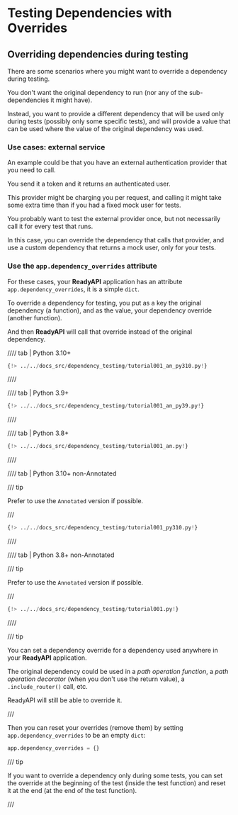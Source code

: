 # Testing Dependencies with Overrides

## Overriding dependencies during testing

There are some scenarios where you might want to override a dependency during testing.

You don't want the original dependency to run (nor any of the sub-dependencies it might have).

Instead, you want to provide a different dependency that will be used only during tests (possibly only some specific tests), and will provide a value that can be used where the value of the original dependency was used.

### Use cases: external service

An example could be that you have an external authentication provider that you need to call.

You send it a token and it returns an authenticated user.

This provider might be charging you per request, and calling it might take some extra time than if you had a fixed mock user for tests.

You probably want to test the external provider once, but not necessarily call it for every test that runs.

In this case, you can override the dependency that calls that provider, and use a custom dependency that returns a mock user, only for your tests.

### Use the `app.dependency_overrides` attribute

For these cases, your **ReadyAPI** application has an attribute `app.dependency_overrides`, it is a simple `dict`.

To override a dependency for testing, you put as a key the original dependency (a function), and as the value, your dependency override (another function).

And then **ReadyAPI** will call that override instead of the original dependency.

//// tab | Python 3.10+

```Python hl_lines="26-27  30"
{!> ../../docs_src/dependency_testing/tutorial001_an_py310.py!}
```

////

//// tab | Python 3.9+

```Python hl_lines="28-29  32"
{!> ../../docs_src/dependency_testing/tutorial001_an_py39.py!}
```

////

//// tab | Python 3.8+

```Python hl_lines="29-30  33"
{!> ../../docs_src/dependency_testing/tutorial001_an.py!}
```

////

//// tab | Python 3.10+ non-Annotated

/// tip

Prefer to use the `Annotated` version if possible.

///

```Python hl_lines="24-25  28"
{!> ../../docs_src/dependency_testing/tutorial001_py310.py!}
```

////

//// tab | Python 3.8+ non-Annotated

/// tip

Prefer to use the `Annotated` version if possible.

///

```Python hl_lines="28-29  32"
{!> ../../docs_src/dependency_testing/tutorial001.py!}
```

////

/// tip

You can set a dependency override for a dependency used anywhere in your **ReadyAPI** application.

The original dependency could be used in a _path operation function_, a _path operation decorator_ (when you don't use the return value), a `.include_router()` call, etc.

ReadyAPI will still be able to override it.

///

Then you can reset your overrides (remove them) by setting `app.dependency_overrides` to be an empty `dict`:

```Python
app.dependency_overrides = {}
```

/// tip

If you want to override a dependency only during some tests, you can set the override at the beginning of the test (inside the test function) and reset it at the end (at the end of the test function).

///
